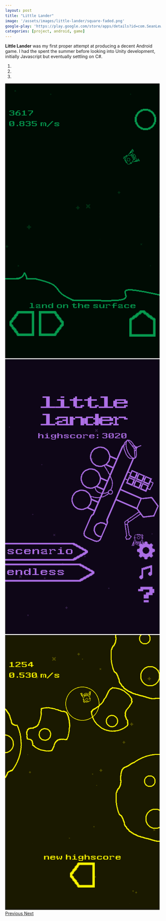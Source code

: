 ```yaml
---
layout: post
title: "Little Lander"
image: '/assets/images/little-lander/square-faded.png'
google-play: 'https://play.google.com/store/apps/details?id=com.SeanLewis.LittleLander'
categories: [project, android, game]
---
```


**Little Lander** was my first proper attempt at producing a decent Android game. I had the spent the summer before looking into Unity development, initially Javascript but eventually settling on C#.

<div id="carouselExampleIndicators" class="carousel slide" data-ride="carousel" markdown="0">
  <ol class="carousel-indicators">
    <li data-target="#carouselExampleIndicators" data-slide-to="0" class="active"></li>
    <li data-target="#carouselExampleIndicators" data-slide-to="1"></li>
    <li data-target="#carouselExampleIndicators" data-slide-to="2"></li>
  </ol>
  <div class="carousel-inner">
    <div class="carousel-item active">
      <img src="/assets/images/little-lander/screenshot-1.png" class="d-block w-100" alt="A screenshot of the game">
    </div>
    <div class="carousel-item">
      <img src="/assets/images/little-lander/screenshot-2.png" class="d-block w-100" alt="A screenshot of the game">
    </div>
    <div class="carousel-item">
      <img src="/assets/images/little-lander/screenshot-3.png" class="d-block w-100" alt="A screenshot of the game">
    </div>
  </div>
  <a class="carousel-control-prev" href="#carouselExampleIndicators" role="button" data-slide="prev">
    <span class="carousel-control-prev-icon" aria-hidden="true"></span>
    <span class="sr-only">Previous</span>
  </a>
  <a class="carousel-control-next" href="#carouselExampleIndicators" role="button" data-slide="next">
    <span class="carousel-control-next-icon" aria-hidden="true"></span>
    <span class="sr-only">Next</span>
  </a>
</div>